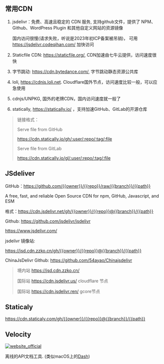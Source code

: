 ## 常用CDN

1. jsdelivr：免费、高速且稳定的 CDN 服务, 支持github文件，提供了 NPM、Github、WordPress Plugin 和其他自定义网站的资源镜像

   国内访问很慢(请求失败，听说是2023年初ICP备案被吊销)， 可用 https://jsdelivr.codeqihan.com/ 加快访问

2. Staticfile CDN: https://staticfile.org/, CDN加速由七牛云提供，访问速度很快

3. 字节跳动: https://cdn.bytedance.com/, 字节跳动静态资源公共库

4. loli, https://cdnjs.loli.net. Cloudflare国外节点，访问速度比较一般，可以应急使用

5. cdnjs/UNPKG, 国外的老牌CDN，国内访问速度就一般了

6. statically, https://statically.io/ ，支持加速GitHub、GitLab的开源仓库

> 链接格式：
>
> Serve file from GitHub
>
> https://cdn.statically.io/gh/:user/:repo/:tag/:file
>
> Serve file from GitLab
>
> https://cdn.statically.io/gl/:user/:repo/:tag/:file

## JSdeliver

GitHub：https://github.com/{{owner}}/{{repo}}/raw/{{branch}}/{{path}} 

A free, fast, and reliable Open Source CDN for npm, GitHub, Javascript, and ESM

格式：https://cdn.jsdelivr.net/gh/{{owner}}/{{repo}}@{{branch}}/{{path}}

Github: https://github.com/jsdelivr/jsdelivr

https://www.jsdelivr.com/

jsdelivr 镜像站:

https://jsd.cdn.zzko.cn/gh/{{owner}}/{{repo}}@{{branch}}/{{path}}

ChinaJsDelivr Github: https://github.com/54ayao/Chinajsdelivr

> 境内站 https://jsd.cdn.zzko.cn/ 
>
> 国际站 https://cdn.jsdelivr.us/ cloudflare 节点
>
> 国际站 https://cdn.jsdelivr.ren/ gcore节点

## Staticaly

https://cdn.staticaly.com/gh/{{owner}}/{{repo}}@{{branch}}/{{path}}

## Velocity

[![website_official](https://gitbook07.oss-cn-hangzhou.aliyuncs.com/website_official.svg)](http://velocity.silverlakesoftware.com/)

  离线的API文档工具. \(类似macOS上的[Dash](https://kapeli.com/dash)\)

